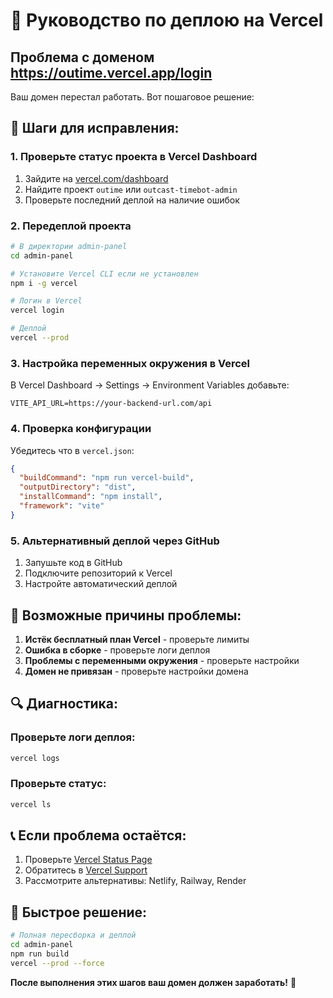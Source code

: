 # 🚀 Руководство по деплою на Vercel

## Проблема с доменом https://outime.vercel.app/login

Ваш домен перестал работать. Вот пошаговое решение:

## 🔧 Шаги для исправления:

### 1. Проверьте статус проекта в Vercel Dashboard
1. Зайдите на [vercel.com/dashboard](https://vercel.com/dashboard)
2. Найдите проект `outime` или `outcast-timebot-admin`
3. Проверьте последний деплой на наличие ошибок

### 2. Передеплой проекта
```bash
# В директории admin-panel
cd admin-panel

# Установите Vercel CLI если не установлен
npm i -g vercel

# Логин в Vercel
vercel login

# Деплой
vercel --prod
```

### 3. Настройка переменных окружения в Vercel
В Vercel Dashboard → Settings → Environment Variables добавьте:

```
VITE_API_URL=https://your-backend-url.com/api
```

### 4. Проверка конфигурации
Убедитесь что в `vercel.json`:
```json
{
  "buildCommand": "npm run vercel-build",
  "outputDirectory": "dist",
  "installCommand": "npm install",
  "framework": "vite"
}
```

### 5. Альтернативный деплой через GitHub
1. Запушьте код в GitHub
2. Подключите репозиторий к Vercel
3. Настройте автоматический деплой

## 🚨 Возможные причины проблемы:

1. **Истёк бесплатный план Vercel** - проверьте лимиты
2. **Ошибка в сборке** - проверьте логи деплоя
3. **Проблемы с переменными окружения** - проверьте настройки
4. **Домен не привязан** - проверьте настройки домена

## 🔍 Диагностика:

### Проверьте логи деплоя:
```bash
vercel logs
```

### Проверьте статус:
```bash
vercel ls
```

## 📞 Если проблема остаётся:

1. Проверьте [Vercel Status Page](https://vercel-status.com/)
2. Обратитесь в [Vercel Support](https://vercel.com/support)
3. Рассмотрите альтернативы: Netlify, Railway, Render

## 🎯 Быстрое решение:

```bash
# Полная пересборка и деплой
cd admin-panel
npm run build
vercel --prod --force
```

**После выполнения этих шагов ваш домен должен заработать!** 🚀 